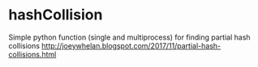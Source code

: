 # hashCollision
Simple python function (single and multiprocess) for finding partial hash collisions
http://joeywhelan.blogspot.com/2017/11/partial-hash-collisions.html
